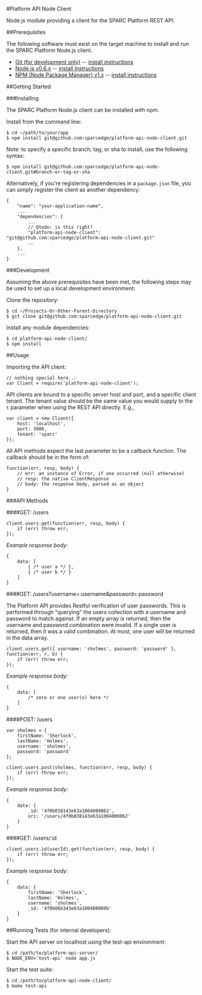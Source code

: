 #Platform API Node Client

Node.js module providing a client for the SPARC Platform REST API.

##Prerequisites

The following software must exist on the target machine to install and run the
SPARC Platform Node.js client.

* [Git (for development only)](http://git-scm.com/) -- [install instructions](http://book.git-scm.com/2_installing_git.html)
* [Node.js v0.6.x](http://nodejs.org/) -- [install instructions](https://github.com/joyent/node/wiki/Installation)
* [NPM (Node Package Manager) v1.x](http://npmjs.org/) -- [install instructions](https://github.com/isaacs/npm)

##Getting Started

###Installing

The SPARC Platform Node.js client can be installed with npm.

Install from the command line:

    $ cd ~/path/to/your/app
    $ npm install git@github.com:sparcedge/platform-api-node-client.git

Note: to specify a specific branch, tag, or sha to install, use the following syntax:

    $ npm install git@github.com:sparcedge/platform-api-node-client.git#branch-or-tag-or-sha

Alternatively, if you're registering dependencies in a `package.json` file, you can simply register the client
as another dependency:

    {
        "name": "your-application-name",
        ...
        "dependencies": {
            ...
            // @todo: is this right?
            "platform-api-node-client": "git@github.com:sparcedge/platform-api-node-client.git" 
            ..
        },
        ...
    }

###Development

Assuming the above prerequisites have been met, the following steps may be used 
to set up a local development environment:

Clone the repository:

    $ cd ~/Projects-Or-Other-Parent-Directory
    $ git clone git@github.com:sparcedge/platform-api-node-client.git

Install any module dependencies:

    $ cd platform-api-node-client/
    $ npm install


##Usage

Importing the API client:

    // nothing special here...
    var Client = require('platform-api-node-client');
    
API clients are bound to a specific server host and port, and a specific client tenant.  The tenant value should be
the same value you would supply to the `t` parameter when using the REST API directly.  E.g.,

    var client = new Client({
        host: 'localhost',
        port: 3000,
        tenant: 'sparc'
    });

All API methods expect the last parameter to be a callback function.  The callback should be in the form of:

    function(err, resp, body) {
        // err: an instance of Error, if one occurred (null otherwise)
        // resp: the native ClientResponse
        // body: the response body, parsed as an object
    }

###API Methods

####GET: /users

    client.users.get(function(err, resp, body) {
        if (err) throw err;
    });

*Example response body:*

    {
        data: [
            { /* user a */ },
            { /* user b */ }
        ]
    }
    
####GET: /users?username=:username&password=:password

The Platform API provides Restful verification of user passwords.  This is performed through "querying" the
users collection with a username and password to match against.  If an empty array is returned, then the username
and password combination were invalid.  If a single user is returned, then it was a valid combination.  At most,
one user will be returned in the data array.

    client.users.get({ username: 'sholmes', password: 'password' }, function(err, r, b) {
        if (err) throw err;
	});
    
*Example response body:*

    {
        data: [
            /* zero or one user(s) here */
        ]
    }

####POST: /users

    var sholmes = {
        firstName: 'Sherlock',
        lastName: 'Holmes',
        username: 'sholmes',
        password: 'password'
    };
    
    client.users.post(sholmes, function(err, resp, body) {
        if (err) throw err;
    });

*Example response body:*

    {
        data: {
            _id: '4f0b038143e63a1004000062',
            uri: '/users/4f0b038143e63a1004000062'
        }
    }

####GET: /users/:id

    client.users.id(userId).get(function(err, resp, body) {
        if (err) throw err;
    });

*Example response body:*

    {
        data: {
            firstName: 'Sherlock',
            lastName: 'Holmes',
            username: 'sholmes',
            _id: '4f0b06b343e63a100400009b'
        }
    }
    

##Running Tests (for internal developers):

Start the API server on localhost using the test-api environment:

    $ cd /path/to/platform-api-server/
    $ NODE_ENV='test-api' node app.js

Start the test suite:

    $ cd /path/to/platform-api-node-client/
    $ make test-api
